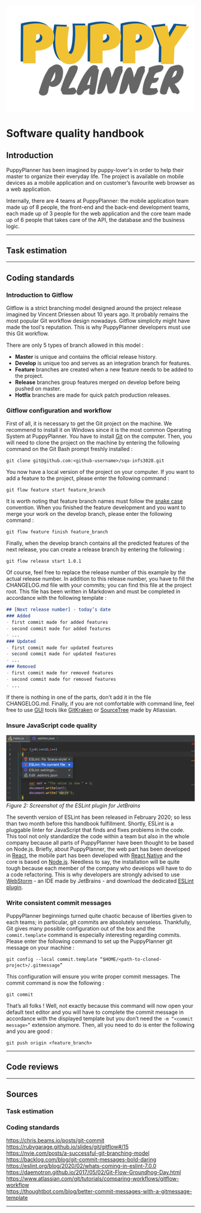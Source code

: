 ![PuppyPlanner Logo](./resources/logo.png)  
# Software quality handbook

## Introduction  
PuppyPlanner has been imagined by puppy-lover's in order to help their master to organize their everyday life. The project is available on mobile devices as a mobile application and on customer’s favourite web browser as a web application.

Internally, there are 4 teams at PuppyPlanner: the mobile application team made up of 8 people, the front-end and the back-end development teams, each made up of 3 people for the web application and the core team made up of 6 people that takes care of the API, the database and the business logic.

***

## Task estimation

***

## Coding standards

### Introduction to Gitflow
Gitflow is a strict branching model designed around the project release imagined by Vincent Driessen about 10 years ago. It probably remains the most popular Git workflow design nowadays. Gitflow simplicity might have made the tool's reputation. This is why PuppyPlanner developers must use this Git workflow.  

There are only 5 types of branch allowed in this model :  
- **Master** is unique and contains the official release history.  
- **Develop** is unique too and serves as an integration branch for features.  
- **Feature** branches are created when a new feature needs to be added to the project.  
- **Release** branches group features merged on develop before being pushed on master.  
- **Hotfix** branches are made for quick patch production releases.  

### Gitflow configuration and workflow
First of all, it is necessary to get the Git project on the machine. We recommend to install it on Windows since it is the most common Operating System at PuppyPlanner. You have to install [Git](https://git-scm.com/download/win) on the computer. Then, you will need to clone the project on the machine by entering the following command on the Git Bash prompt freshly installed :
```git
git clone git@github.com:<github-username>/sqa-infs3028.git
```
You now have a local version of the project on your computer. If you want to add a feature to the project, please enter the following command :
```git
git flow feature start feature_branch
```
It is worth noting that feature branch names must follow the [snake case](https://fr.wikipedia.org/wiki/Snake_case) convention. When you finished the feature development and you want to merge your work on the develop branch, please enter the following command :
```git
git flow feature finish feature_branch
```
Finally, when the develop branch contains all the predicted features of the next release, you can create a release branch by entering the following :
```git
git flow release start 1.0.1
```
Of course, feel free to replace the release number of this example by the actual release number. In addition to this release number, you have to fill the CHANGELOG.md file with your commits; you can find this file at the project root. This file has been written in Markdown and must be completed in accordance with the following template :
```Markdown
## [Next release number] - today’s date
### Added
- first commit made for added features
- second commit made for added features
- ...
### Updated
- first commit made for updated features
- second commit made for updated features
- ...
### Removed
- first commit made for removed features
- second commit made for removed features
- ...
```
If there is nothing in one of the parts, don't add it in the file CHANGELOG.md. Finally, if you are not comfortable with command line, feel free to use [GUI](https://www.computerhope.com/jargon/g/gui.htm) tools like [GitKraken](https://support.gitkraken.com/git-workflows-and-extensions/git-flow/) or [SourceTree](https://www.sourcetreeapp.com/) made by Atlassian.

### Insure JavaScript code quality
![ESLint Screenshot](./resources/eslint-screenshot.png)  
_Figure 2: Screenshot of the ESLint plugin for JetBrains_

The seventh version of ESLint has been released in February 2020; so less than two month before this handbook fulfillment. Shortly, ESLint is a pluggable linter for JavaScript that finds and fixes problems in the code. This tool not only standardize the code within a team but also in the whole company because all parts of PuppyPlanner have been thought to be based on Node.js. Briefly, about PuppyPlanner, the web part has been developed in [React](https://reactjs.org/), the mobile part has been developed with [React Native](https://reactnative.dev/) and the core is based on [Node.js](https://nodejs.org/). Needless to say, the installation will be quite tough because each member of the company who develops will have to do a code refactoring. This is why developers are strongly advised to use [WebStorm](https://www.jetbrains.com/webstorm/) - an IDE made by JetBrains - and download the dedicated [ESLint plugin](https://www.jetbrains.com/help/webstorm/eslint.html).

### Write consistent commit messages

PuppyPlanner beginnings turned quite chaotic because of liberties given to each teams; in particular, git commits are absolutely senseless. Thankfully, Git gives many possible configuration out of the box and the `commit.template` command is especially interesting regarding commits. Please enter the following command to set up the PuppyPlanner git message on your machine :
```git
git config --local commit.template “$HOME/<path-to-cloned-project>/.gitmessage”
```
This configuration will ensure you write proper commit messages. The commit command is now the following :
```git
git commit
```
That’s all folks ! Well, not exactly because this command will now open your default text editor and you will have to complete the commit message in accordance with the displayed template but you don’t need the `-m “<commit message>”` extension anymore. Then, all you need to do is enter the following and you are good :
```git 
git push origin <feature_branch>
```

***

## Code reviews
***

## Sources

### Task estimation

### Coding standards
https://chris.beams.io/posts/git-commit  
https://rubygarage.github.io/slides/git/gitflow#/15  
https://nvie.com/posts/a-successful-git-branching-model  
https://backlog.com/blog/git-commit-messages-bold-daring  
https://eslint.org/blog/2020/02/whats-coming-in-eslint-7.0.0  
https://daemotron.github.io/2017/05/02/Git-Flow-Groundhog-Day.html  
https://www.atlassian.com/git/tutorials/comparing-workflows/gitflow-workflow  
https://thoughtbot.com/blog/better-commit-messages-with-a-gitmessage-template  

***